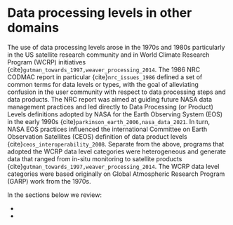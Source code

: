 # Data processing levels in other domains

The use of data processing levels arose in the 1970s and 1980s particularly in the US satellite research community and in World Climate Research Program (WCRP) initiatives {cite}`gutman_towards_1997,weaver_processing_2014`. The 1986 NRC CODMAC report in particular {cite}`nrc_issues_1986` defined a set of common terms for data levels or types, with the goal of alleviating confusion in the user community with respect to data processing steps and data products. The NRC report was aimed at guiding future NASA data management practices and led directly to Data Processing (or Product) Levels definitions adopted by NASA for the Earth Observing System (EOS) in the early 1990s {cite}`parkinson_earth_2006,nasa_data_2021`. In turn, NASA EOS practices influenced the international Committee on Earth Observation Satellites (CEOS) definition of data product levels {cite}`ceos_interoperability_2008`. Separate from the above, programs that adopted the WCRP data level categories were heterogeneous and generate data that ranged from in-situ monitoring to satellite products {cite}`gutman_towards_1997,weaver_processing_2014`. The WCRP data level categories were based originally on Global Atmospheric Research Program (GARP) work from the 1970s.

In the sections below we review:
- [](./review_canonical.md)
- [](./review_variations.md)
